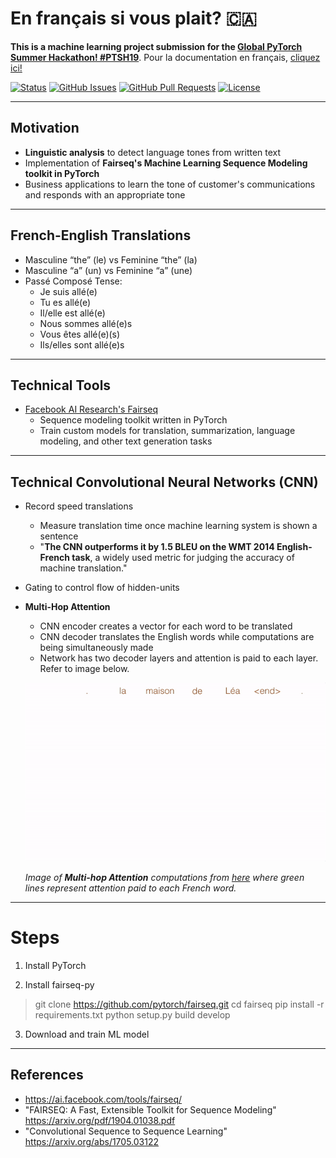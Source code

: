 # En français si vous plait? 🇨🇦

**This is a machine learning project submission for the [Global PyTorch Summer Hackathon! #PTSH19](https://pytorch.devpost.com/)**. Pour la documentation en français, [cliquez ici!](https://github.com/lucylow/en_francais_si_vous_plait-/blob/master/README-fr.md)

<div>
  
  [![Status](https://img.shields.io/badge/status-active-success.svg)]()
  [![GitHub Issues](https://img.shields.io/github/issues/lucylow/en_francais_si_vous_plait-.svg)](https://github.com/lucylow/en_francais_si_vous_plait-/issues)
  [![GitHub Pull Requests](https://img.shields.io/github/issues-pr/lucylow/en_francais_si_vous_plait-.svg)](https://github.com/lucylow/en_francais_si_vous_plait-/pulls)
  [![License](https://img.shields.io/bower/l/bootstrap)]()

</div>


---

## Motivation

* **Linguistic analysis** to detect language tones from written text
* Implementation of **Fairseq's Machine Learning Sequence Modeling toolkit in PyTorch**
* Business applications to learn the tone of customer's communications and responds with an appropriate tone


---

## French-English Translations
* Masculine “the” (le) vs Feminine “the” (la)
* Masculine “a” (un) vs Feminine “a” (une)
* Passé Composé Tense: 
  * Je suis allé(e) 
  * Tu es allé(e) 
  * Il/elle est allé(e) 
  * Nous sommes allé(e)s 
  * Vous êtes allé(e)(s) 
  * Ils/elles sont allé(e)s
    
---  

## Technical Tools

* [Facebook AI Research's Fairseq](https://ai.facebook.com/tools/fairseq/) 
  * Sequence modeling toolkit written in PyTorch
  * Train custom models for translation, summarization, language modeling, and other text generation tasks
 
--- 
 

## Technical Convolutional Neural Networks (CNN)

* Record speed translations
  * Measure translation time once machine learning system is shown a sentence
  * "**The CNN outperforms it by 1.5 BLEU on the WMT 2014 English-French task**, a widely used metric for judging the accuracy of machine translation."
  
* Gating to control flow of hidden-units

* **Multi-Hop Attention** 
  * CNN encoder creates a vector for each word to be translated
  * CNN decoder translates the English words while computations are being simultaneously made
  * Network has two decoder layers and attention is paid to each layer. Refer to image below.

   ![alt text bonjour](https://github.com/lucylow/En_francais_si_vous_plait-/blob/master/screenshots/translation_illustration.gif)

    *Image of **Multi-hop Attention** computations from [here](https://engineering.fb.com/ml-applications/a-novel-approach-to-neural-machine-translation) where green lines represent attention paid to each French word.*


---

# Steps

1) Install PyTorch

2) Install fairseq-py

  > git clone https://github.com/pytorch/fairseq.git
  > cd fairseq
  > pip install -r requirements.txt
  > python setup.py build develop

3) Download and train ML model


---

## References
* https://ai.facebook.com/tools/fairseq/
* "FAIRSEQ: A Fast, Extensible Toolkit for Sequence Modeling" https://arxiv.org/pdf/1904.01038.pdf
* "Convolutional Sequence to Sequence Learning" https://arxiv.org/abs/1705.03122

